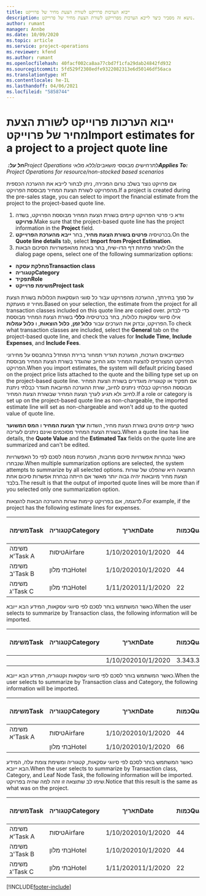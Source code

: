 ```yaml
---
title: ייבוא הערכות פרוייקט לשורת הצעת מחיר של פרוייקט
description: נושא זה מסביר כיצד לייבא הערכות מפרוייקט לשורת הצעת מחיר של פרוייקט.
author: rumant
manager: Annbe
ms.date: 10/09/2020
ms.topic: article
ms.service: project-operations
ms.reviewer: kfend
ms.author: rumant
ms.openlocfilehash: 40facf002ca8aa77cbd7f1cfa29dab24842fd932
ms.sourcegitcommit: 5fd529f2308edfe9322082313e6d50146df56aca
ms.translationtype: HT
ms.contentlocale: he-IL
ms.lasthandoff: 04/06/2021
ms.locfileid: "5858744"
---
```

# <a name="import-estimates-for-a-project-to-a-project-quote-line"></a><span data-ttu-id="04734-103">ייבוא הערכות פרוייקט לשורת הצעת מחיר של פרוייקט</span><span class="sxs-lookup"><span data-stu-id="04734-103">Import estimates for a project to a project quote line</span></span>

<span data-ttu-id="04734-104">_**חל על:** ‏Project Operations לתרחישים מבוססי משאבים/ללא מלאי_</span><span class="sxs-lookup"><span data-stu-id="04734-104">_**Applies To:** Project Operations for resource/non-stocked based scenarios_</span></span>


<span data-ttu-id="04734-105">אם פרויקט נוצר בשלב טרום המכירה, ניתן לבחור לייבא את ההערכה הכספית מהפרויקט לשורת הצעת המחיר מבוססת הפרויקט.</span><span class="sxs-lookup"><span data-stu-id="04734-105">If a project is created during the pre-sales stage, you can select to import the financial estimate from the project to the project-based quote line.</span></span>

1. <span data-ttu-id="04734-106">וודא כי פרטי הפרויקט קיימים בשורת הצעת המחיר מבוססת הפרויקט, בשדה **פרויקט**.</span><span class="sxs-lookup"><span data-stu-id="04734-106">Make sure that the project-based quote line has the project information in the **Project** field.</span></span>
2. <span data-ttu-id="04734-107">בכרטיסיה **פרטים בשורת הצעת מחיר**, בחר **ייבא מהערכת הפרוייקט**.</span><span class="sxs-lookup"><span data-stu-id="04734-107">On the **Quote line details** tab, select **Import from Project Estimation**.</span></span>
3. <span data-ttu-id="04734-108">לאחר פתיחת דף הדו-שיח, בחר באחת מהאפשרויות הסיכום הבאות:</span><span class="sxs-lookup"><span data-stu-id="04734-108">On the dialog page opens, select one of the following summarization options:</span></span>

  - <span data-ttu-id="04734-109">**מחלקת עסקה**</span><span class="sxs-lookup"><span data-stu-id="04734-109">**Transaction class**</span></span>
  - <span data-ttu-id="04734-110">**קטגוריה**</span><span class="sxs-lookup"><span data-stu-id="04734-110">**Category**</span></span>
  - <span data-ttu-id="04734-111">**תפקיד**</span><span class="sxs-lookup"><span data-stu-id="04734-111">**Role**</span></span> 
  - <span data-ttu-id="04734-112">**משימת פרוייקט**</span><span class="sxs-lookup"><span data-stu-id="04734-112">**Project task**</span></span>

<span data-ttu-id="04734-113">על סמך בחירתך, ההערכה מהפרויקט עבור כל סווגי העסקאות הכלולות בשורת הצעת מחיר זו מועתקת.</span><span class="sxs-lookup"><span data-stu-id="04734-113">Based on your selection, the estimate from the project for all transaction classes included on this quote line are copied over.</span></span> <span data-ttu-id="04734-114">כדי לבדוק אילו סיווגי עסקאות כלולות, בחר בכרטיסיה **כללי** בשורת הצעת המחיר מבוססת הפרויקט, ובדוק את הערכים עבור **כלול זמן**, **כלול הוצאות**, ו **כלול עמלות**.</span><span class="sxs-lookup"><span data-stu-id="04734-114">To check what transaction classes are included, select the **General** tab on the project-based quote line, and check the values for **Include Time**, **Include Expenses**, and **Include Fees**.</span></span>

<span data-ttu-id="04734-115">כשמייבאים הערכות, המערכת תגדיר תמחור ברירת המחדל בהתבסס על מחירוני הפרויקט המצורפים להצעת המחיר וסוג החיוב שהוגדר בשורת הצעת המחיר מבוססת הפרויקט.</span><span class="sxs-lookup"><span data-stu-id="04734-115">When you import estimates, the system will default pricing based on the project price lists attached to the quote and the billing type set up on the project-based quote line.</span></span> <span data-ttu-id="04734-116">אם תפקיד או קטגוריה מוגדרים בשורת הצעת המחיר מבוססת הפרויקט כבלתי ניתנים לחיוב, שורת ההערכה המיובאת תוגדר כבלתי ניתנת לחיוב ולא תגיע לערך הצעת המחיר שבשורת הצעת המחיר.</span><span class="sxs-lookup"><span data-stu-id="04734-116">If a role or category is set up on the project-based quote line as non-chargeable, the imported estimate line will set as non-chargeable and won't add up to the quoted value of quote line.</span></span>

<span data-ttu-id="04734-117">כאשר קיימים פרטים בשורת הצעת מחיר, השדות **ערך הצעת המחיר** ו **המס המשוער** בשורת הצעת המחיר מסוכמים ואינם ניתנים לעריכה.</span><span class="sxs-lookup"><span data-stu-id="04734-117">When a quote line has line details, the **Quote Value** and the **Estimated Tax** fields on the quote line are summarized and can't be edited.</span></span>

<span data-ttu-id="04734-118">כאשר נבחרות אפשרויות סיכום מרובות, המערכת מנסה לסכם לפי כל האפשרויות שנבחרו.</span><span class="sxs-lookup"><span data-stu-id="04734-118">When multiple summarization options are selected, the system attempts to summarize by all selected options.</span></span> <span data-ttu-id="04734-119">התוצאה היא שהפלט של שורות הצעת מחיר מיובאות יהיה גבוה יותר מאשר אם הייתה נבחרת אפשרות סיכום אחת בלבד.</span><span class="sxs-lookup"><span data-stu-id="04734-119">The result is that the output of imported quote lines will be more than if you selected only one summarization option.</span></span>

<span data-ttu-id="04734-120">לדוגמה, אם בפרויקט קיימות שורות ההערכה הבאות להוצאות.</span><span class="sxs-lookup"><span data-stu-id="04734-120">For example, if the project has the following estimate lines for expenses.</span></span>

| <span data-ttu-id="04734-121">משימה</span><span class="sxs-lookup"><span data-stu-id="04734-121">Task</span></span> | <span data-ttu-id="04734-122">קטגוריה</span><span class="sxs-lookup"><span data-stu-id="04734-122">Category</span></span> | <span data-ttu-id="04734-123">תאריך</span><span class="sxs-lookup"><span data-stu-id="04734-123">Date</span></span> | <span data-ttu-id="04734-124">כמות</span><span class="sxs-lookup"><span data-stu-id="04734-124">Quantity</span></span> | <span data-ttu-id="04734-125">מחיר יחידה</span><span class="sxs-lookup"><span data-stu-id="04734-125">Unit price</span></span> | <span data-ttu-id="04734-126">סכום</span><span class="sxs-lookup"><span data-stu-id="04734-126">Amount</span></span> |
| --- | --- | --- | --- | --- | --- |
| <span data-ttu-id="04734-127">משימה א'</span><span class="sxs-lookup"><span data-stu-id="04734-127">Task A</span></span> | <span data-ttu-id="04734-128">טיסות</span><span class="sxs-lookup"><span data-stu-id="04734-128">Airfare</span></span> | <span data-ttu-id="04734-129">1/10/2020</span><span class="sxs-lookup"><span data-stu-id="04734-129">10/1/2020</span></span> | <span data-ttu-id="04734-130">4</span><span class="sxs-lookup"><span data-stu-id="04734-130">4</span></span> | <span data-ttu-id="04734-131">400</span><span class="sxs-lookup"><span data-stu-id="04734-131">400</span></span> | <span data-ttu-id="04734-132">1600</span><span class="sxs-lookup"><span data-stu-id="04734-132">1600</span></span> |
| <span data-ttu-id="04734-133">משימה ב'</span><span class="sxs-lookup"><span data-stu-id="04734-133">Task B</span></span> | <span data-ttu-id="04734-134">בתי מלון</span><span class="sxs-lookup"><span data-stu-id="04734-134">Hotel</span></span> | <span data-ttu-id="04734-135">1/10/2020</span><span class="sxs-lookup"><span data-stu-id="04734-135">10/1/2020</span></span> | <span data-ttu-id="04734-136">4</span><span class="sxs-lookup"><span data-stu-id="04734-136">4</span></span> | <span data-ttu-id="04734-137">200</span><span class="sxs-lookup"><span data-stu-id="04734-137">200</span></span> | <span data-ttu-id="04734-138">800</span><span class="sxs-lookup"><span data-stu-id="04734-138">800</span></span> |
| <span data-ttu-id="04734-139">משימה ג'</span><span class="sxs-lookup"><span data-stu-id="04734-139">Task C</span></span> | <span data-ttu-id="04734-140">בתי מלון</span><span class="sxs-lookup"><span data-stu-id="04734-140">Hotel</span></span> | <span data-ttu-id="04734-141">1/11/2020</span><span class="sxs-lookup"><span data-stu-id="04734-141">11/1/2020</span></span> | <span data-ttu-id="04734-142">2</span><span class="sxs-lookup"><span data-stu-id="04734-142">2</span></span> | <span data-ttu-id="04734-143">200</span><span class="sxs-lookup"><span data-stu-id="04734-143">200</span></span> | <span data-ttu-id="04734-144">400</span><span class="sxs-lookup"><span data-stu-id="04734-144">400</span></span> |

<span data-ttu-id="04734-145">כאשר המשתמש בוחר לסכם לפי סיווגי עסקאות, המידע הבא ייובא.</span><span class="sxs-lookup"><span data-stu-id="04734-145">When the user selects to summarize by Transaction class, the following information will be imported.</span></span>

| <span data-ttu-id="04734-146">משימה</span><span class="sxs-lookup"><span data-stu-id="04734-146">Task</span></span> | <span data-ttu-id="04734-147">קטגוריה</span><span class="sxs-lookup"><span data-stu-id="04734-147">Category</span></span> | <span data-ttu-id="04734-148">תאריך</span><span class="sxs-lookup"><span data-stu-id="04734-148">Date</span></span> | <span data-ttu-id="04734-149">כמות</span><span class="sxs-lookup"><span data-stu-id="04734-149">Quantity</span></span> | <span data-ttu-id="04734-150">מחיר יחידה</span><span class="sxs-lookup"><span data-stu-id="04734-150">Unit price</span></span> | <span data-ttu-id="04734-151">סכום</span><span class="sxs-lookup"><span data-stu-id="04734-151">Amount</span></span> |
| --- | --- | --- | --- | --- | --- |
| | | <span data-ttu-id="04734-152">1/10/2020</span><span class="sxs-lookup"><span data-stu-id="04734-152">10/1/2020</span></span> | <span data-ttu-id="04734-153">3.34</span><span class="sxs-lookup"><span data-stu-id="04734-153">3.34</span></span> | <span data-ttu-id="04734-154">840</span><span class="sxs-lookup"><span data-stu-id="04734-154">840</span></span> | <span data-ttu-id="04734-155">2800</span><span class="sxs-lookup"><span data-stu-id="04734-155">2800</span></span> |

<span data-ttu-id="04734-156">כאשר המשתמש בוחר לסכם לפי סיווגי עסקאות וקטגוריה, המידע הבא ייובא.</span><span class="sxs-lookup"><span data-stu-id="04734-156">When the user selects to summarize by Transaction class and Category, the following information will be imported.</span></span>

| <span data-ttu-id="04734-157">משימה</span><span class="sxs-lookup"><span data-stu-id="04734-157">Task</span></span> | <span data-ttu-id="04734-158">קטגוריה</span><span class="sxs-lookup"><span data-stu-id="04734-158">Category</span></span> | <span data-ttu-id="04734-159">תאריך</span><span class="sxs-lookup"><span data-stu-id="04734-159">Date</span></span> | <span data-ttu-id="04734-160">כמות</span><span class="sxs-lookup"><span data-stu-id="04734-160">Quantity</span></span> | <span data-ttu-id="04734-161">מחיר יחידה</span><span class="sxs-lookup"><span data-stu-id="04734-161">Unit price</span></span> | <span data-ttu-id="04734-162">סכום</span><span class="sxs-lookup"><span data-stu-id="04734-162">Amount</span></span> |
| --- | --- | --- | --- | --- | --- |
| <span data-ttu-id="04734-163">משימה א'</span><span class="sxs-lookup"><span data-stu-id="04734-163">Task A</span></span> | <span data-ttu-id="04734-164">טיסות</span><span class="sxs-lookup"><span data-stu-id="04734-164">Airfare</span></span> | <span data-ttu-id="04734-165">1/10/2020</span><span class="sxs-lookup"><span data-stu-id="04734-165">10/1/2020</span></span> | <span data-ttu-id="04734-166">4</span><span class="sxs-lookup"><span data-stu-id="04734-166">4</span></span> | <span data-ttu-id="04734-167">400</span><span class="sxs-lookup"><span data-stu-id="04734-167">400</span></span> | <span data-ttu-id="04734-168">1600</span><span class="sxs-lookup"><span data-stu-id="04734-168">1600</span></span> |
| | <span data-ttu-id="04734-169">בתי מלון</span><span class="sxs-lookup"><span data-stu-id="04734-169">Hotel</span></span> | <span data-ttu-id="04734-170">1/10/2020</span><span class="sxs-lookup"><span data-stu-id="04734-170">10/1/2020</span></span> | <span data-ttu-id="04734-171">6</span><span class="sxs-lookup"><span data-stu-id="04734-171">6</span></span> | <span data-ttu-id="04734-172">200</span><span class="sxs-lookup"><span data-stu-id="04734-172">200</span></span> | <span data-ttu-id="04734-173">1200</span><span class="sxs-lookup"><span data-stu-id="04734-173">1200</span></span> |

<span data-ttu-id="04734-174">כאשר המשתמש בוחר לסכם לפי סיווגי עסקאות, קטגוריה ומשימת צומת עלה, המידע הבא ייובא.</span><span class="sxs-lookup"><span data-stu-id="04734-174">When the user selects to summarize by Transaction class, Category, and Leaf Node Task, the following information will be imported.</span></span> <span data-ttu-id="04734-175">שימו לב שתוצאה זו זהה למה שהיה בפרויקט.</span><span class="sxs-lookup"><span data-stu-id="04734-175">Notice that this result is the same as what was on the project.</span></span>

| <span data-ttu-id="04734-176">משימה</span><span class="sxs-lookup"><span data-stu-id="04734-176">Task</span></span> | <span data-ttu-id="04734-177">קטגוריה</span><span class="sxs-lookup"><span data-stu-id="04734-177">Category</span></span> | <span data-ttu-id="04734-178">תאריך</span><span class="sxs-lookup"><span data-stu-id="04734-178">Date</span></span> | <span data-ttu-id="04734-179">כמות</span><span class="sxs-lookup"><span data-stu-id="04734-179">Quantity</span></span> | <span data-ttu-id="04734-180">מחיר יחידה</span><span class="sxs-lookup"><span data-stu-id="04734-180">Unit price</span></span> | <span data-ttu-id="04734-181">סכום</span><span class="sxs-lookup"><span data-stu-id="04734-181">Amount</span></span> |
| --- | --- | --- | --- | --- | --- |
| <span data-ttu-id="04734-182">משימה א'</span><span class="sxs-lookup"><span data-stu-id="04734-182">Task A</span></span> | <span data-ttu-id="04734-183">טיסות</span><span class="sxs-lookup"><span data-stu-id="04734-183">Airfare</span></span> | <span data-ttu-id="04734-184">1/10/2020</span><span class="sxs-lookup"><span data-stu-id="04734-184">10/1/2020</span></span> | <span data-ttu-id="04734-185">4</span><span class="sxs-lookup"><span data-stu-id="04734-185">4</span></span> | <span data-ttu-id="04734-186">400</span><span class="sxs-lookup"><span data-stu-id="04734-186">400</span></span> | <span data-ttu-id="04734-187">1600</span><span class="sxs-lookup"><span data-stu-id="04734-187">1600</span></span> |
| <span data-ttu-id="04734-188">משימה ב'</span><span class="sxs-lookup"><span data-stu-id="04734-188">Task B</span></span> | <span data-ttu-id="04734-189">בתי מלון</span><span class="sxs-lookup"><span data-stu-id="04734-189">Hotel</span></span> | <span data-ttu-id="04734-190">1/10/2020</span><span class="sxs-lookup"><span data-stu-id="04734-190">10/1/2020</span></span> | <span data-ttu-id="04734-191">4</span><span class="sxs-lookup"><span data-stu-id="04734-191">4</span></span> | <span data-ttu-id="04734-192">200</span><span class="sxs-lookup"><span data-stu-id="04734-192">200</span></span> | <span data-ttu-id="04734-193">800</span><span class="sxs-lookup"><span data-stu-id="04734-193">800</span></span> |
| <span data-ttu-id="04734-194">משימה ג'</span><span class="sxs-lookup"><span data-stu-id="04734-194">Task C</span></span> | <span data-ttu-id="04734-195">בתי מלון</span><span class="sxs-lookup"><span data-stu-id="04734-195">Hotel</span></span> | <span data-ttu-id="04734-196">1/11/2020</span><span class="sxs-lookup"><span data-stu-id="04734-196">11/1/2020</span></span> | <span data-ttu-id="04734-197">2</span><span class="sxs-lookup"><span data-stu-id="04734-197">2</span></span> | <span data-ttu-id="04734-198">200</span><span class="sxs-lookup"><span data-stu-id="04734-198">200</span></span> | <span data-ttu-id="04734-199">400</span><span class="sxs-lookup"><span data-stu-id="04734-199">400</span></span> |


[!INCLUDE[footer-include](../includes/footer-banner.md)]
